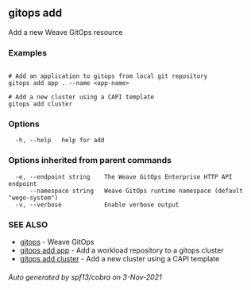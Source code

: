 ## gitops add

Add a new Weave GitOps resource

### Examples

```

# Add an application to gitops from local git repository
gitops add app . --name <app-name>

# Add a new cluster using a CAPI template
gitops add cluster
```

### Options

```
  -h, --help   help for add
```

### Options inherited from parent commands

```
  -e, --endpoint string    The Weave GitOps Enterprise HTTP API endpoint
      --namespace string   Weave GitOps runtime namespace (default "wego-system")
  -v, --verbose            Enable verbose output
```

### SEE ALSO

* [gitops](gitops.md)	 - Weave GitOps
* [gitops add app](gitops_add_app.md)	 - Add a workload repository to a gitops cluster
* [gitops add cluster](gitops_add_cluster.md)	 - Add a new cluster using a CAPI template

###### Auto generated by spf13/cobra on 3-Nov-2021

